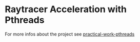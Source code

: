 # Raytracer Acceleration with Pthreads

For more infos about the project see [practical-work-pthreads](./practical-work-pthreads.pdf)
